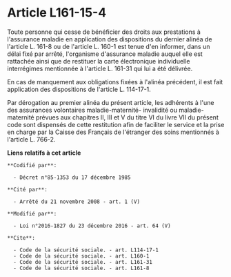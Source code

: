 # Article L161-15-4

Toute personne qui cesse de bénéficier des droits aux prestations à l'assurance maladie en application des dispositions du
dernier alinéa de l'article L. 161-8 ou de l'article L. 160-1 est tenue d'en informer, dans un délai fixé par arrêté,
l'organisme d'assurance maladie auquel elle est rattachée ainsi que de restituer la carte électronique individuelle
interrégimes mentionnée à l'article L. 161-31 qui lui a été délivrée. 

En cas de manquement aux obligations fixées à l'alinéa précédent, il est fait application des dispositions de l'article L.
114-17-1.

Par dérogation au premier alinéa du présent article, les adhérents à l'une des assurances volontaires maladie-maternité-
invalidité ou maladie-maternité prévues aux chapitres II, III et V du titre VI du livre VII du présent code sont dispensés de
cette restitution afin de faciliter le service et la prise en charge par la Caisse des Français de l'étranger des soins
mentionnés à l'article L. 766-2.

**Liens relatifs à cet article**

	**Codifié par**:

	  - Décret n°85-1353 du 17 décembre 1985

	**Cité par**:

	  - Arrêté du 21 novembre 2008 - art. 1 (V)

	**Modifié par**:

	  - Loi n°2016-1827 du 23 décembre 2016 - art. 64 (V)

	**Cite**:

	  - Code de la sécurité sociale. - art. L114-17-1
	  - Code de la sécurité sociale. - art. L160-1
	  - Code de la sécurité sociale. - art. L161-31
	  - Code de la sécurité sociale. - art. L161-8
